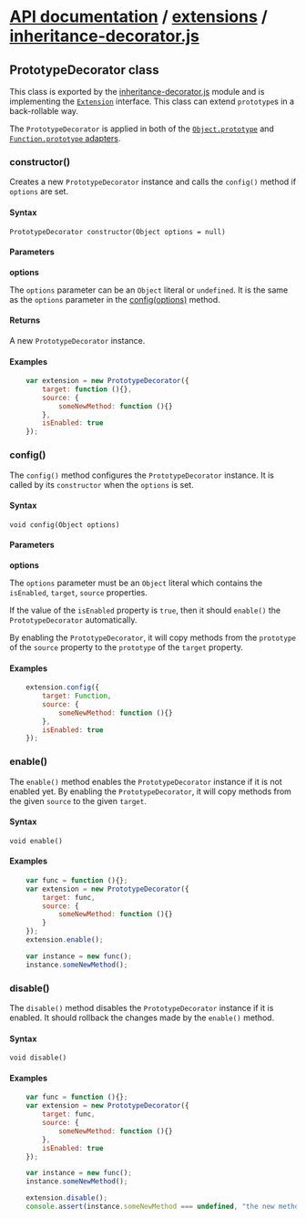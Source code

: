 # [API documentation](../../index.md) / [extensions](../index.md) / [inheritance-decorator.js](index.md)

## PrototypeDecorator class

This class is exported by the [inheritance-decorator.js](index.md) module and is implementing the [`Extension`](../Extension.md) interface.
This class can extend `prototype`s in a back-rollable way.

The `PrototypeDecorator` is applied in both of the [`Object.prototype`](../inheritance-object/index.md) and [`Function.prototype` adapters](../inheritance-function/index.md).

### <a name="constructor"></a>constructor()

Creates a new `PrototypeDecorator` instance and calls the `config()` method if `options` are set.

#### Syntax

`PrototypeDecorator constructor(Object options = null)`

#### Parameters

**options**

The `options` parameter can be an `Object` literal or `undefined`. It is the same as the `options` parameter in the [config(options)](#config) method.

#### Returns

A new `PrototypeDecorator` instance.

#### Examples

```js
    var extension = new PrototypeDecorator({
        target: function (){},
        source: {
            someNewMethod: function (){}
        },
        isEnabled: true
    });
```

### <a name="config"></a>config()

The `config()` method configures the `PrototypeDecorator` instance. It is called by its `constructor` when the `options` is set.

#### Syntax

`void config(Object options)`

#### Parameters

**options**

The `options` parameter must be an `Object` literal which contains the `isEnabled`, `target`, `source` properties.

If the value of the `isEnabled` property is `true`, then it should `enable()` the `PrototypeDecorator` automatically.

By enabling the `PrototypeDecorator`, it will copy methods from the `prototype` of the `source` property to the `prototype` of the `target` property.

#### Examples

```js
    extension.config({
        target: Function,
        source: {
            someNewMethod: function (){}
        },
        isEnabled: true
    });
```

### <a name="enable"></a>enable()

The `enable()` method enables the `PrototypeDecorator` instance if it is not enabled yet. By enabling the `PrototypeDecorator`, it will copy methods from the given `source` to the given `target`.

#### Syntax

`void enable()`

#### Examples

```js
    var func = function (){};
    var extension = new PrototypeDecorator({
        target: func,
        source: {
            someNewMethod: function (){}
        }
    });
    extension.enable();

    var instance = new func();
    instance.someNewMethod();
```

### <a name="disable"></a>disable()

The `disable()` method disables the `PrototypeDecorator` instance if it is enabled. It should rollback the changes made by the `enable()` method.

#### Syntax

`void disable()`

#### Examples

```js
    var func = function (){};
    var extension = new PrototypeDecorator({
        target: func,
        source: {
            someNewMethod: function (){}
        },
        isEnabled: true
    });

    var instance = new func();
    instance.someNewMethod();

    extension.disable();
    console.assert(instance.someNewMethod === undefined, "the new methods should be removed by disable");
```